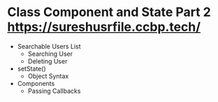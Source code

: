 # Class Component and State Part 2 https://sureshusrfile.ccbp.tech/

- Searchable Users List
  - Searching User
  - Deleting User
- setState() 
  - Object Syntax
- Components
  - Passing Callbacks
